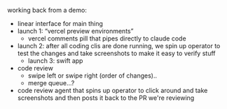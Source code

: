 working back from a demo:

- linear interface for main thing
- launch 1: “vercel preview environments”
  - vercel comments pill that pipes directly to claude code
- launch 2: after all coding clis are done running, we spin up operator to test the changes and take screenshots to make it easy to verify stuff
  - launch 3: swift app
- code review
  - swipe left or swipe right (order of changes)..
  - merge queue...?
- code review agent that spins up operator to click around and take screenshots and then posts it back to the PR we're reviewing
